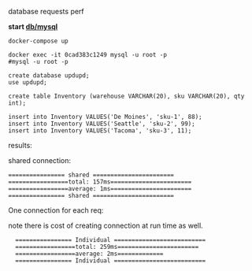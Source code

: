 
database requests perf

**start [db/mysql](https://hub.docker.com/_/mysql/)**

```
docker-compose up
```


```
docker exec -it 0cad383c1249 mysql -u root -p
#mysql -u root -p

create database updupd;
use updupd;

create table Inventory (warehouse VARCHAR(20), sku VARCHAR(20), qty int);

insert into Inventory VALUES('De Moines', 'sku-1', 88);
insert into Inventory VALUES('Seattle', 'sku-2', 99);
insert into Inventory VALUES('Tacoma', 'sku-3', 11);
```

results:

shared connection:

```
================ shared =======================
=================total: 157ms=======================
=================average: 1ms=======================
================ shared =======================
```

One connection for each req:

note there is cost of creating connection at run time as well.

```
  ================ Individual ==========================
  =================total: 259ms=======================
  =================average: 2ms=============
  ================ Individual ==========================
```